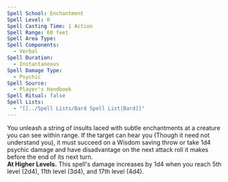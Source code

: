 ```yaml
---
Spell School: Enchantment
Spell Level: 0
Spell Casting Time: 1 Action
Spell Range: 60 feet
Spell Area Type: 
Spell Components:
  - Verbal
Spell Duration:
  - Instantaneous
Spell Damage Type:
  - Psychic
Spell Source:
  - Player's Handbook
Spell Ritual: false
Spell Lists:
  - "[[../Spell Lists/Bard Spell List|Bard]]"
---
```


You unleash a string of insults laced with subtle enchantments at a creature you can see within range. If the target can hear you (Though it need not understand you), it must succeed on a Wisdom saving throw or take 1d4 psychic damage and have disadvantage on the next attack roll it makes before the end of its next turn.  
**At Higher Levels.** This spell's damage increases by 1d4 when you reach 5th level (2d4), 11th level (3d4), and 17th level (4d4).
